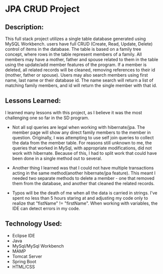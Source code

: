 # JPA CRUD Project

## Description:

This full stack project utilizes a single table database generated using MySQL Workbench.
users have full CRUD (Create, Read, Update, Delete) control of items in the database.
The table is based on a family tree concept, where rows in the table represent members of a family. All members may have a mother, father and spouse related to them in the table using the update/add member features of the program. If a member is deleted, all related records will be cleaned, removing references to their id (mother, father or spouse). Users may also search members using first name, last name or their database id. The name search will return a list of matching family members, and id will return the single member with that id.

## Lessons Learned:
I learned many lessons with this project, as I believe it was the most challenging one so far in the SD program.

* Not all sql queries are legal when working with hibernate/jpa. The member page will show any direct family members to the member in question. Originally, I was attempting to use self join queries to collect the data from the member table. For reasons still unknown to me, the queries that worked in MySql, with appropriate modifications, did not work with hibernate. Because of this, I had to split work that could have been done in a single method out to several.

* Another thing I learned was that I  could not have multiple transactions acting in the same method(another hibernate/jpa feature). This meant I  needed two separate methods to delete a member -  one that removed them from the database, and another that cleaned the related records.

* Typos will be the death of me when all the data is carried in strings. I've spent no less than 5 hours staring at and adjusting my code only to realize that "fistName" != "firstName". When working with variables, the IDE can detect errors in my code.

## Technology Used:

* Eclipse IDE
* Java
* MySql/MySql Workbench
* MAMP
* Tomcat Server
* Spring Boot
* HTML/CSS
